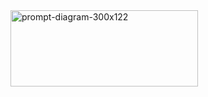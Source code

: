 <img width="300" height="122" alt="prompt-diagram-300x122" src="https://github.com/user-attachments/assets/0fb0d0f9-b190-45ba-99e5-fb551cc4b723" />

